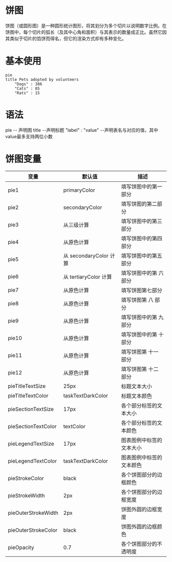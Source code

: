 # 饼图
饼图（或圆形图）是一种圆形统计图形，将其划分为多个切片以说明数字比例。在饼图中，每个切片的弧长（及其中心角和面积）与其表示的数量成正比。虽然它因其类似于切片的馅饼而得名，但它的渲染方式却有多种变化。
# 基本使用
```mermaid
pie 
title Pets adopted by volunteers
    "Dogs" : 386
    "Cats" : 85
    "Rats" : 15
```
# 语法
pie -- 声明图
title --声明标题
"label" : "value" --声明表名与对应的值，其中value最多支持两位小数

# 饼图变量
变量|	默认值	|描述
---|---|---
pie1|	primaryColor|	填写饼图中的第一部分
pie2|	secondaryColor|	填写饼图的第二部分
pie3|	从三级计算	|填写饼图中的第三部分
pie4|	从原色计算|	填写饼图中的第四部分
pie5|	从 secondaryColor 计算|	填写饼图中的第五部分
pie6|	从 tertiaryColor 计算	|填写饼图中的第 六 部分
pie7|	从原色计算|	填写饼图第七部分
pie8|	从原色计算|	填写饼图第 八 部分
pie9|	从原色计算|	填写饼图中的第 九 部分
pie10|	从原色计算|	填写饼图中的第 十 部分
pie11	|从原色计算|	填写饼图第 十一 部分
pie12	|从原色计算|	填写饼图第 十二 部分
pieTitleTextSize|	25px	|标题文本大小
pieTitleTextColor|	taskTextDarkColor|	标题文本颜色
pieSectionTextSize|	17px|	各个部分标签的文本大小
pieSectionTextColor|	textColor|	各个部分标签的文本颜色
pieLegendTextSize	|17px|	图表图例中标签的文本大小
pieLegendTextColor|	taskTextDarkColor|	图表图例中标签的文本颜色
pieStrokeColor|	black|	各个饼图部分的边框颜色
pieStrokeWidth|	2px|	各个饼图部分的边框宽度
pieOuterStrokeWidth|	2px|	饼图外圆的边框宽度
pieOuterStrokeColor|	black|	饼图外圆的边框颜色
pieOpacity|	0.7|	各个饼图部分的不透明度